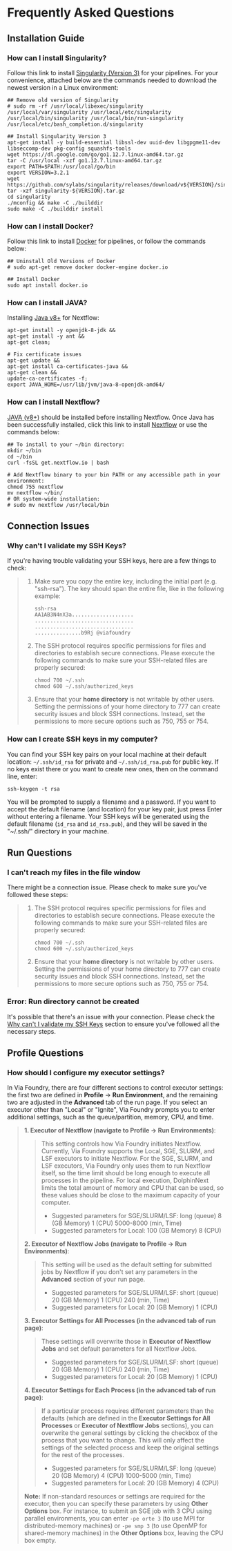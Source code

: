 # Frequently Asked Questions


## Installation Guide

### How can I install Singularity?

Follow this link to install [Singularity (Version
3)](https://sylabs.io/guides/3.0/user-guide/installation.html#install-on-linux)
for your pipelines. For your convenience, attached below are the
commands needed to download the newest version in a Linux environment:

    ## Remove old version of Singularity
    # sudo rm -rf /usr/local/libexec/singularity /usr/local/var/singularity /usr/local/etc/singularity /usr/local/bin/singularity /usr/local/bin/run-singularity /usr/local/etc/bash_completion.d/singularity

    ## Install Singularity Version 3
    apt-get install -y build-essential libssl-dev uuid-dev libgpgme11-dev libseccomp-dev pkg-config squashfs-tools
    wget https://dl.google.com/go/go1.12.7.linux-amd64.tar.gz
    tar -C /usr/local -xzf go1.12.7.linux-amd64.tar.gz
    export PATH=$PATH:/usr/local/go/bin
    export VERSION=3.2.1 
    wget https://github.com/sylabs/singularity/releases/download/v${VERSION}/singularity-${VERSION}.tar.gz
    tar -xzf singularity-${VERSION}.tar.gz
    cd singularity
    ./mconfig && make -C ./builddir 
    sudo make -C ./builddir install

### How can I install Docker?

Follow this link to install
[Docker](https://docs.docker.com/install/linux/docker-ce/ubuntu/) for
pipelines, or follow the commands below:

    ## Uninstall Old Versions of Docker
    # sudo apt-get remove docker docker-engine docker.io

    ## Install Docker
    sudo apt install docker.io

### How can I install JAVA?

Installing [Java
v8+](https://www.java.com/en/download/help/linux_x64_install.xml#install)
for Nextflow:

    apt-get install -y openjdk-8-jdk && 
    apt-get install -y ant && 
    apt-get clean;

    # Fix certificate issues
    apt-get update && 
    apt-get install ca-certificates-java && 
    apt-get clean && 
    update-ca-certificates -f;
    export JAVA_HOME=/usr/lib/jvm/java-8-openjdk-amd64/

### How can I install Nextflow?

[JAVA (v8+)](faq.md#how-can-i-install-java) should be installed before
installing Nextflow. Once Java has been successfully installed, click
this link to install [Nextflow](https://www.nextflow.io/) or use the
commands below:

    ## To install to your ~/bin directory:
    mkdir ~/bin
    cd ~/bin
    curl -fsSL get.nextflow.io | bash

    # Add Nextflow binary to your bin PATH or any accessible path in your environment:
    chmod 755 nextflow
    mv nextflow ~/bin/
    # OR system-wide installation:
    # sudo mv nextflow /usr/local/bin

## Connection Issues

### Why can't I validate my SSH Keys?

If you're having trouble validating your SSH keys, here are a few
things to check:

> 1.  Make sure you copy the entire key, including the initial part
>     (e.g. "ssh-rsa"). The key should span the entire file, like in
>     the following example:
>
>         ssh-rsa
>         AA1AB3N4nX3a....................
>         ................................
>         ................................
>         ...............b9Rj @viafoundry
>
> 2.  The SSH protocol requires specific permissions for files and
>     directories to establish secure connections. Please execute the
>     following commands to make sure your SSH-related files are
>     properly secured:
>
>         chmod 700 ~/.ssh
>         chmod 600 ~/.ssh/authorized_keys
>
> 3.  Ensure that your **home directory** is not writable by other
>     users. Setting the permissions of your home directory to 777 can
>     create security issues and block SSH connections. Instead, set the
>     permissions to more secure options such as 750, 755 or 754.

### How can I create SSH keys in my computer?

You can find your SSH key pairs on your local machine at their default
location: `~/.ssh/id_rsa` for private and `~/.ssh/id_rsa.pub` for public
key. If no keys exist there or you want to create new ones, then on the
command line, enter:

    ssh-keygen -t rsa

You will be prompted to supply a filename and a password. If you want to
accept the default filename (and location) for your key pair, just press
Enter without entering a filename. Your SSH keys will be generated using
the default filename (`id_rsa` and `id_rsa.pub`), and they will be saved
in the "~/.ssh/" directory in your machine.

## Run Questions

### I can't reach my files in the file window

There might be a connection issue. Please check to make sure you've
followed these steps:

> 1.  The SSH protocol requires specific permissions for files and
>     directories to establish secure connections. Please execute the
>     following commands to make sure your SSH-related files are
>     properly secured:
>
>         chmod 700 ~/.ssh
>         chmod 600 ~/.ssh/authorized_keys
>
> 2.  Ensure that your **home directory** is not writable by other
>     users. Setting the permissions of your home directory to 777 can
>     create security issues and block SSH connections. Instead, set the
>     permissions to more secure options such as 750, 755 or 754.

### Error: Run directory cannot be created

It's possible that there's an issue with your connection. Please check
the [Why can't I validate my SSH
Keys](faq.md#why-can-t-i-validate-my-ssh-keys) section to ensure
you've followed all the necessary steps.

## Profile Questions

### How should I configure my executor settings?

In Via Foundry, there are four different sections to control executor
settings: the first two are defined in **Profile** -> **Run
Environment**, and the remaining two are adjusted in the **Advanced**
tab of the run page. If you select an executor other than "Local" or
"Ignite", Via Foundry prompts you to enter additional settings, such
as the queue/partition, memory, CPU, and time.

> **1. Executor of Nextflow (navigate to Profile -> Run
> Environments)**:
>
> > This setting controls how Via Foundry initiates Nextflow. Currently,
> > Via Foundry supports the Local, SGE, SLURM, and LSF executors to
> > initiate Nextflow. For the SGE, SLURM, and LSF executors, Via
> > Foundry only uses them to run Nextflow itself, so the time limit
> > should be long enough to execute all processes in the pipeline. For
> > local execution, DolphinNext limits the total amount of memory and
> > CPU that can be used, so these values should be close to the maximum
> > capacity of your computer.
> >
> > -   Suggested parameters for SGE/SLURM/LSF: long (queue) 8 (GB
> >     Memory) 1 (CPU) 5000-8000 (min, Time)
> > -   Suggested parameters for Local: 100 (GB Memory) 8 (CPU)
>
> **2. Executor of Nextflow Jobs (navigate to Profile -> Run
> Environments)**:
>
> > This setting will be used as the default setting for submitted jobs
> > by Nextflow if you don't set any parameters in the **Advanced**
> > section of your run page.
> >
> > -   Suggested parameters for SGE/SLURM/LSF: short (queue) 20 (GB
> >     Memory) 1 (CPU) 240 (min, Time)
> > -   Suggested parameters for Local: 20 (GB Memory) 1 (CPU)
>
> **3. Executor Settings for All Processes (in the advanced tab of run
> page)**:
>
> > These settings will overwrite those in **Executor of Nextflow Jobs**
> > and set default parameters for all Nextflow Jobs.
> >
> > -   Suggested parameters for SGE/SLURM/LSF: short (queue) 20 (GB
> >     Memory) 1 (CPU) 240 (min, Time)
> > -   Suggested parameters for Local: 20 (GB Memory) 1 (CPU)
>
> **4. Executor Settings for Each Process (in the advanced tab of run
> page)**:
>
> > If a particular process requires different parameters than the
> > defaults (which are defined in the **Executor Settings for All
> > Processes** or **Executor of Nextflow Jobs** sections), you can
> > overwrite the general settings by clicking the checkbox of the
> > process that you want to change. This will only affect the settings
> > of the selected process and keep the original settings for the rest
> > of the processes.
> >
> > -   Suggested parameters for SGE/SLURM/LSF: long (queue) 20 (GB
> >     Memory) 4 (CPU) 1000-5000 (min, Time)
> > -   Suggested parameters for Local: 20 (GB Memory) 4 (CPU)
>
>**Note:** 
> If non-standard resources or settings are required for the executor,
> then you can specify these parameters by using **Other Options** box.
> For instance, to submit an SGE job with 3 CPU using parallel
> environments, you can enter `-pe orte 3` (to use MPI for
> distributed-memory machines) or `-pe smp 3` (to use OpenMP for
> shared-memory machines) in the **Other Options** box, leaving the CPU
> box empty.

